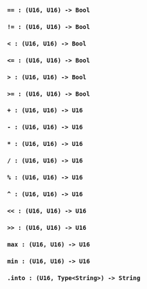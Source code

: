 <link rel="stylesheet" type="text/css" href="styles.css">

### `== : (U16, U16) -> Bool`

### `!= : (U16, U16) -> Bool`

### `< : (U16, U16) -> Bool`

### `<= : (U16, U16) -> Bool`

### `> : (U16, U16) -> Bool`

### `>= : (U16, U16) -> Bool`

### `+ : (U16, U16) -> U16`

### `- : (U16, U16) -> U16`

### `* : (U16, U16) -> U16`

### `/ : (U16, U16) -> U16`

### `% : (U16, U16) -> U16`

### `^ : (U16, U16) -> U16`

### `<< : (U16, U16) -> U16`

### `>> : (U16, U16) -> U16`

### `max : (U16, U16) -> U16`

### `min : (U16, U16) -> U16`

### `.into : (U16, Type<String>) -> String`
